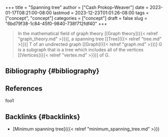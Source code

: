 +++
title = "Spanning tree"
author = ["Cash Prokop-Weaver"]
date = 2023-01-17T08:21:00-08:00
lastmod = 2023-12-23T01:01:26-08:00
tags = ["concept", "concept"]
categories = ["concept"]
draft = false
slug = "6bd79f38-1c84-45f0-9840-738f712fdf40"
+++

> In the mathematical field of graph theory [[Graph theory]({{< relref "graph_theory.md" >}})], a spanning tree [[Tree]({{< relref "tree.md" >}})] T of an undirected graph [[Graph]({{< relref "graph.md" >}})] G is a subgraph that is a tree which includes all of the vertices [[Vertices]({{< relref "vertex.md" >}})] of G.


## Bibliography {#bibliography}

## References

<style>.csl-entry{text-indent: -1.5em; margin-left: 1.5em;}</style><div class="csl-bib-body">
</div>

foo1


## Backlinks {#backlinks}

-   [Minimum spanning tree]({{< relref "minimum_spanning_tree.md" >}})
